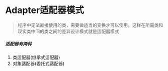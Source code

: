 # Adapter适配器模式
> 程序中无法直接使用的类，需要做适当的变换才可以使用。这样在所需类和现实类中间的类之间的差异设计模式就是适配器模式
##### 适配器有两种
1. 类适配器(继承式适配器)
2. 对象适配器(委托式适配器)